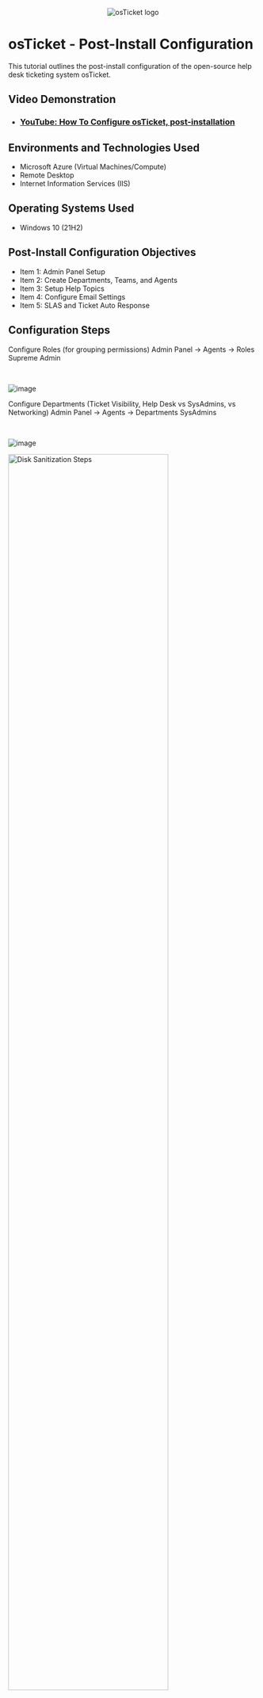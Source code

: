 <p align="center">
<img src="https://i.imgur.com/Clzj7Xs.png" alt="osTicket logo"/>
</p>

<h1>osTicket - Post-Install Configuration</h1>
This tutorial outlines the post-install configuration of the open-source help desk ticketing system osTicket.<br />


<h2>Video Demonstration</h2>

- ### [YouTube: How To Configure osTicket, post-installation](https://www.youtube.com)

<h2>Environments and Technologies Used</h2>

- Microsoft Azure (Virtual Machines/Compute)
- Remote Desktop
- Internet Information Services (IIS)

<h2>Operating Systems Used </h2>

- Windows 10</b> (21H2)

<h2>Post-Install Configuration Objectives</h2>

- Item 1: Admin Panel Setup
- Item 2: Create Departments, Teams, and Agents
- Item 3: Setup Help Topics
- Item 4: Configure Email Settings
- Item 5: SLAS and Ticket Auto Response

<h2>Configuration Steps</h2>

<p>
Configure Roles (for grouping permissions)
Admin Panel -> Agents -> Roles
Supreme Admin
</p>
<br />

![image](https://github.com/user-attachments/assets/16999d20-003e-4ec6-b760-af5b473ff168)

<p>
  Configure Departments (Ticket Visibility, Help Desk vs SysAdmins, vs Networking)
Admin Panel -> Agents -> Departments
SysAdmins

</p>
<br />

![image](https://github.com/user-attachments/assets/a449912f-e4d2-49f3-b71d-2ba4be81dfb0)


<p>
<img src="https://i.imgur.com/DJmEXEB.png" height="80%" width="80%" alt="Disk Sanitization Steps"/>
</p>
<p>
  Configure Teams
Admin Panel -> Agents -> Teams (Pull Agents from different Departments)
Online Banking

</p>
<br />

<p>
Configure SLA
Admin Panel -> Manage -> SLA
Sev-A (Grace Period: 1 hour, Schedule: 24/7)
Sev-B (Grace Period: 4 hours, Schedule: 24/7)
Sev-C (Grace Period: 8 hours, Business Hours)
</p>

![image](https://github.com/user-attachments/assets/af15b328-bb9d-43b5-8b8a-57431960a588)

